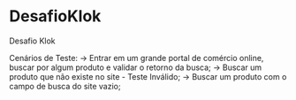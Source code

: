 # DesafioKlok
Desafio Klok

Cenários de Teste:
-> Entrar em um grande portal de comércio online, buscar por algum produto e validar o retorno da busca;
-> Buscar um produto que não existe no site - Teste Inválido;
-> Buscar um produto com o campo de busca do site vazio;
